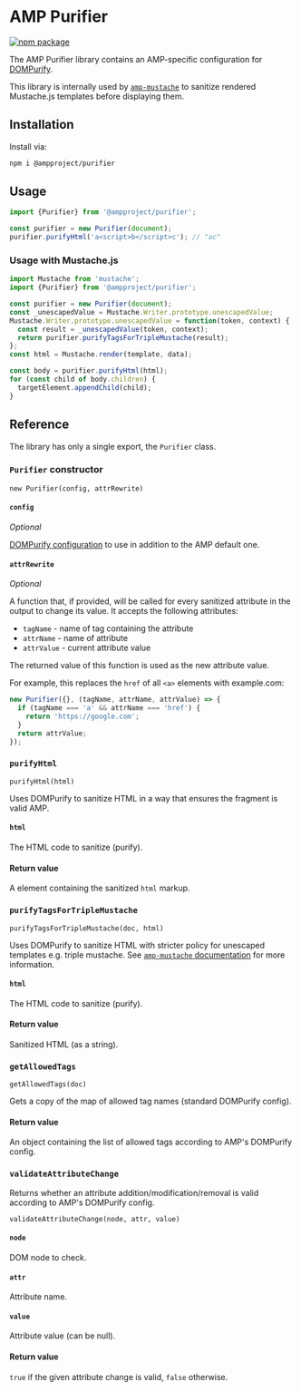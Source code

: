 # AMP Purifier

[![npm package](https://img.shields.io/npm/v/@ampproject/purifier)](https://www.npmjs.com/package/@ampproject/purifier)

The AMP Purifier library contains an AMP-specific configuration for [DOMPurify](https://github.com/cure53/DOMPurify).

This library is internally used by [`amp-mustache`](https://amp.dev/documentation/components/amp-mustache/)
to sanitize rendered Mustache.js templates before displaying them.

## Installation

Install via:

```sh
npm i @ampproject/purifier
```

## Usage

```js
import {Purifier} from '@ampproject/purifier';

const purifier = new Purifier(document);
purifier.purifyHtml('a<script>b</script>c'); // "ac"
```

### Usage with Mustache.js

```js
import Mustache from 'mustache';
import {Purifier} from '@ampproject/purifier';

const purifier = new Purifier(document);
const _unescapedValue = Mustache.Writer.prototype.unescapedValue;
Mustache.Writer.prototype.unescapedValue = function(token, context) {
  const result = _unescapedValue(token, context);
  return purifier.purifyTagsForTripleMustache(result);
};
const html = Mustache.render(template, data);

const body = purifier.purifyHtml(html);
for (const child of body.children) {
  targetElement.appendChild(child);
}
```

## Reference

The library has only a single export, the `Purifier` class.

### `Purifier` constructor

`new Purifier(config, attrRewrite)`

#### `config`

_Optional_

[DOMPurify configuration](https://github.com/cure53/DOMPurify#can-i-configure-dompurify)
to use in addition to the AMP default one.

#### `attrRewrite`

_Optional_

A function that, if provided, will be called for every sanitized attribute in
the output to change its value. It accepts the following attributes:

- `tagName` - name of tag containing the attribute
- `attrName` - name of attribute
- `attrValue` - current attribute value

The returned value of this function is used as the new attribute value.

For example, this replaces the `href` of all `<a>` elements with example.com:

```js
new Purifier({}, (tagName, attrName, attrValue) => {
  if (tagName === 'a' && attrName === 'href') {
    return 'https://google.com';
  }
  return attrValue;
});
```

### `purifyHtml`

`purifyHtml(html)`

Uses DOMPurify to sanitize HTML in a way that ensures the fragment is valid AMP.

#### `html`

The HTML code to sanitize (purify).

#### Return value

A <body> element containing the sanitized `html` markup.

### `purifyTagsForTripleMustache`

`purifyTagsForTripleMustache(doc, html)`

Uses DOMPurify to sanitize HTML with stricter policy for unescaped templates
e.g. triple mustache. See [`amp-mustache` documentation](https://amp.dev/documentation/components/amp-mustache/#validation)
for more information.

#### `html`

The HTML code to sanitize (purify).

#### Return value

Sanitized HTML (as a string).

### `getAllowedTags`

`getAllowedTags(doc)`

Gets a copy of the map of allowed tag names (standard DOMPurify config).

#### Return value

An object containing the list of allowed tags according to AMP's DOMPurify
config.

### `validateAttributeChange`

Returns whether an attribute addition/modification/removal is valid according to
AMP's DOMPurify config.

`validateAttributeChange(node, attr, value)`

#### `node`

DOM node to check.

#### `attr`

Attribute name.

#### `value`

Attribute value (can be null).

#### Return value

`true` if the given attribute change is valid, `false` otherwise.
